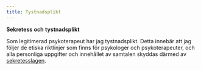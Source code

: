 ```yaml
---
title: Tystnadsplikt
---
```

__Sekretess__ __och__  __tystnadsplikt__

Som legitimerad psykoterapeut har jag tystnadsplikt. Detta innebär att jag
följer de etiska riktlinjer som finns för psykologer och psykoterapeuter, och
alla personliga uppgifter och innehållet av samtalen skyddas därmed av <a title="Sekretesslagen" href="http://www.notisum.se/rnp/sls/lag/19800100.htm">sekretesslagen</a>.

